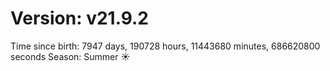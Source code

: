 # Version: v21.9.2
Time since birth: 7947 days, 190728 hours, 11443680 minutes, 686620800 seconds
Season: Summer ☀️
